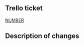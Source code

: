 ## Trello ticket
[NUMBER](https://trello.com/c/ABcA3nPp/NUMBER)

## Description of changes

<!-- write here a summary of the changes included in this pull request -->

